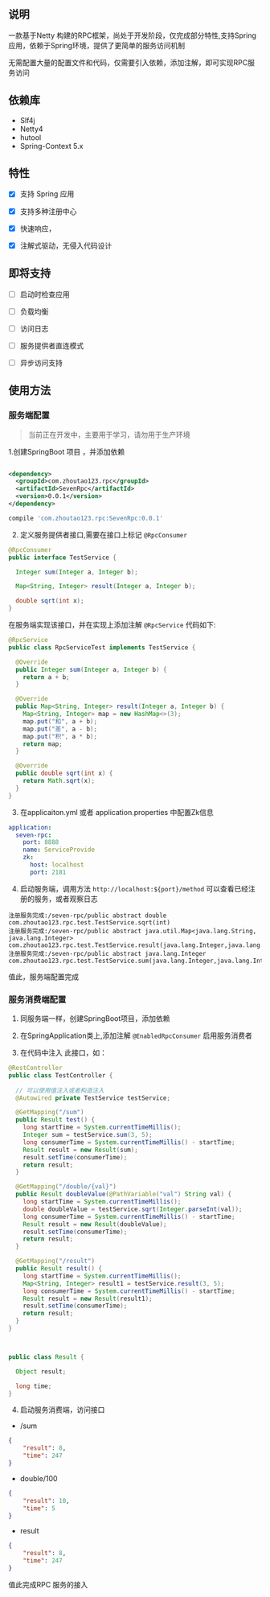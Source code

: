 ## 说明

一款基于Netty 构建的RPC框架，尚处于开发阶段，仅完成部分特性,支持Spring应用，依赖于Spring环境，提供了更简单的服务访问机制

无需配置大量的配置文件和代码，仅需要引入依赖，添加注解，即可实现RPC服务访问


## 依赖库

+ Slf4j
+ Netty4
+ hutool
+ Spring-Context 5.x

## 特性

- [x] 支持 Spring 应用
- [x] 支持多种注册中心
- [x] 快速响应，
- [x] 注解式驱动，无侵入代码设计


## 即将支持

- [ ] 启动时检查应用
- [ ] 负载均衡
- [ ] 访问日志
- [ ] 服务提供者直连模式
- [ ] 异步访问支持


## 使用方法

### 服务端配置

> 当前正在开发中，主要用于学习，请勿用于生产环境

1.创建SpringBoot 项目 ，并添加依赖

```xml

<dependency>
  <groupId>com.zhoutao123.rpc</groupId>
  <artifactId>SevenRpc</artifactId>
  <version>0.0.1</version>
</dependency>
```


```groovy
compile 'com.zhoutao123.rpc:SevenRpc:0.0.1'
```


2. 定义服务提供者接口,需要在接口上标记 ` @RpcConsumer `


```java
@RpcConsumer
public interface TestService {

  Integer sum(Integer a, Integer b);

  Map<String, Integer> result(Integer a, Integer b);

  double sqrt(int x);
}
```

在服务端实现该接口，并在实现上添加注解 `@RpcService` 代码如下:

```java
@RpcService
public class RpcServiceTest implements TestService {

  @Override
  public Integer sum(Integer a, Integer b) {
    return a + b;
  }

  @Override
  public Map<String, Integer> result(Integer a, Integer b) {
    Map<String, Integer> map = new HashMap<>(3);
    map.put("和", a + b);
    map.put("差", a - b);
    map.put("积", a * b);
    return map;
  }

  @Override
  public double sqrt(int x) {
    return Math.sqrt(x);
  }
}

```


3. 在applicaiton.yml 或者 application.properties 中配置Zk信息

```yaml
application:
  seven-rpc:
    port: 8888
    name: ServiceProvide
    zk:
      host: localhost
      port: 2181
```

4. 启动服务端，调用方法 `http://localhost:${port}/method` 可以查看已经注册的服务，或者观察日志

```text
注册服务完成:/seven-rpc/public abstract double com.zhoutao123.rpc.test.TestService.sqrt(int)
注册服务完成:/seven-rpc/public abstract java.util.Map<java.lang.String, java.lang.Integer> com.zhoutao123.rpc.test.TestService.result(java.lang.Integer,java.lang.Integer)
注册服务完成:/seven-rpc/public abstract java.lang.Integer com.zhoutao123.rpc.test.TestService.sum(java.lang.Integer,java.lang.Integer)
```

值此，服务端配置完成

### 服务消费端配置

1. 同服务端一样，创建SpringBoot项目，添加依赖

2. 在SpringApplication类上,添加注解 `@EnabledRpcConsumer` 启用服务消费者

3. 在代码中注入 此接口，如：

```java
@RestController
public class TestController {
  
  // 可以使用值注入或者构造注入
  @Autowired private TestService testService;

  @GetMapping("/sum")
  public Result test() {
    long startTime = System.currentTimeMillis();
    Integer sum = testService.sum(3, 5);
    long consumerTime = System.currentTimeMillis() - startTime;
    Result result = new Result(sum);
    result.setTime(consumerTime);
    return result;
  }

  @GetMapping("/double/{val}")
  public Result doubleValue(@PathVariable("val") String val) {
    long startTime = System.currentTimeMillis();
    double doubleValue = testService.sqrt(Integer.parseInt(val));
    long consumerTime = System.currentTimeMillis() - startTime;
    Result result = new Result(doubleValue);
    result.setTime(consumerTime);
    return result;
  }

  @GetMapping("/result")
  public Result result() {
    long startTime = System.currentTimeMillis();
    Map<String, Integer> result1 = testService.result(3, 5);
    long consumerTime = System.currentTimeMillis() - startTime;
    Result result = new Result(result1);
    result.setTime(consumerTime);
    return result;
  }
}



public class Result {

  Object result;

  long time;
}


```

4. 启动服务消费端，访问接口

+ /sum

```json
{
    "result": 8,
    "time": 247
}
```

+ double/100

```json
{
    "result": 10,
    "time": 5
}
```

+ result

```json
{
    "result": 8,
    "time": 247
}
```


值此完成RPC 服务的接入
